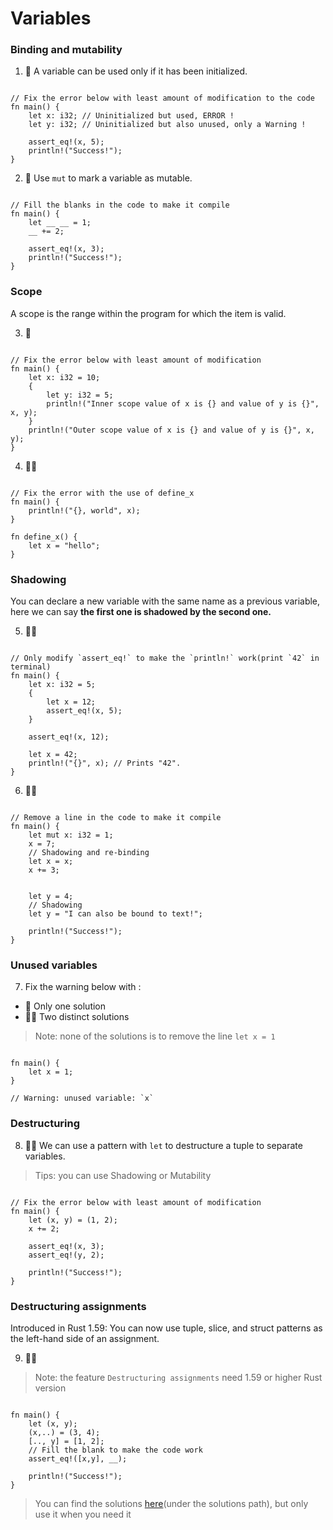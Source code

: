 # Variables

### Binding and mutability
1. 🌟 A variable can be used only if it has been initialized.
```rust,editable

// Fix the error below with least amount of modification to the code
fn main() {
    let x: i32; // Uninitialized but used, ERROR !
    let y: i32; // Uninitialized but also unused, only a Warning !

    assert_eq!(x, 5);
    println!("Success!");
}
```

2. 🌟 Use `mut` to mark a variable as mutable.
```rust,editable

// Fill the blanks in the code to make it compile
fn main() {
    let __ __ = 1;
    __ += 2; 
    
    assert_eq!(x, 3);
    println!("Success!");
}
```

### Scope
A scope is the range within the program for which the item is valid.

3. 🌟 
```rust,editable

// Fix the error below with least amount of modification
fn main() {
    let x: i32 = 10;
    {
        let y: i32 = 5;
        println!("Inner scope value of x is {} and value of y is {}", x, y);
    }
    println!("Outer scope value of x is {} and value of y is {}", x, y); 
}
```

4. 🌟🌟 
```rust,editable

// Fix the error with the use of define_x
fn main() {
    println!("{}, world", x); 
}

fn define_x() {
    let x = "hello";
}
```

### Shadowing
You can declare a new variable with the same name as a previous variable, here we can say **the first one is shadowed by the second one.**

5. 🌟🌟 
```rust,editable

// Only modify `assert_eq!` to make the `println!` work(print `42` in terminal)
fn main() {
    let x: i32 = 5;
    {
        let x = 12;
        assert_eq!(x, 5);
    }

    assert_eq!(x, 12);

    let x = 42;
    println!("{}", x); // Prints "42".
}
```

6. 🌟🌟 
```rust,editable

// Remove a line in the code to make it compile
fn main() {
    let mut x: i32 = 1;
    x = 7;
    // Shadowing and re-binding
    let x = x; 
    x += 3;


    let y = 4;
    // Shadowing
    let y = "I can also be bound to text!"; 

    println!("Success!");
}
```

### Unused variables
7. Fix the warning below with :

- 🌟  Only one solution
- 🌟🌟  Two distinct solutions

> Note: none of the solutions is to remove the line `let x = 1` 

```rust,editable

fn main() {
    let x = 1; 
}

// Warning: unused variable: `x`
```

### Destructuring
8. 🌟🌟 We can use a pattern with `let` to destructure a tuple to separate variables.

> Tips: you can use Shadowing or Mutability

```rust,editable

// Fix the error below with least amount of modification
fn main() {
    let (x, y) = (1, 2);
    x += 2;

    assert_eq!(x, 3);
    assert_eq!(y, 2);

    println!("Success!");
}
```

### Destructuring assignments
Introduced in Rust 1.59: You can now use tuple, slice, and struct patterns as the left-hand side of an assignment.

9. 🌟🌟

> Note: the feature `Destructuring assignments` need 1.59 or higher Rust version

```rust,editable

fn main() {
    let (x, y);
    (x,..) = (3, 4);
    [.., y] = [1, 2];
    // Fill the blank to make the code work
    assert_eq!([x,y], __);

    println!("Success!");
} 
```


> You can find the solutions [here](https://github.com/sunface/rust-by-practice)(under the solutions path), but only use it when you need it
